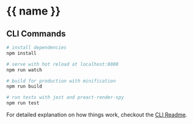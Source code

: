 # {{ name }}

## CLI Commands

``` bash
# install dependencies
npm install

# serve with hot reload at localhost:8080
npm run watch

# build for production with minification
npm run build

# run tests with jest and preact-render-spy 
npm run test
```

For detailed explanation on how things work, checkout the [CLI Readme](https://github.com/developit/preact-cli/blob/master/README.md).
